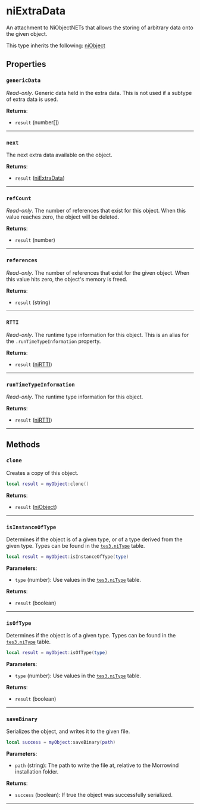 <!---
	This file is autogenerated. Do not edit this file manually. Your changes will be ignored.
	More information: https://github.com/MWSE/MWSE/tree/master/docs
-->

# niExtraData

An attachment to NiObjectNETs that allows the storing of arbitrary data onto the given object.

This type inherits the following: [niObject](../../types/niObject)
## Properties

### `genericData`

*Read-only*. Generic data held in the extra data. This is not used if a subtype of extra data is used.

**Returns**:

* `result` (number[])

***

### `next`

The next extra data available on the object.

**Returns**:

* `result` ([niExtraData](../../types/niExtraData))

***

### `refCount`

*Read-only*. The number of references that exist for this object. When this value reaches zero, the object will be deleted.

**Returns**:

* `result` (number)

***

### `references`

*Read-only*. The number of references that exist for the given object. When this value hits zero, the object's memory is freed.

**Returns**:

* `result` (string)

***

### `RTTI`

*Read-only*. The runtime type information for this object. This is an alias for the `.runTimeTypeInformation` property.

**Returns**:

* `result` ([niRTTI](../../types/niRTTI))

***

### `runTimeTypeInformation`

*Read-only*. The runtime type information for this object.

**Returns**:

* `result` ([niRTTI](../../types/niRTTI))

***

## Methods

### `clone`

Creates a copy of this object.

```lua
local result = myObject:clone()
```

**Returns**:

* `result` ([niObject](../../types/niObject))

***

### `isInstanceOfType`

Determines if the object is of a given type, or of a type derived from the given type. Types can be found in the [`tes3.niType`](https://mwse.github.io/MWSE/references/niTypes/) table.

```lua
local result = myObject:isInstanceOfType(type)
```

**Parameters**:

* `type` (number): Use values in the [`tes3.niType`](https://mwse.github.io/MWSE/references/niTypes/) table.

**Returns**:

* `result` (boolean)

***

### `isOfType`

Determines if the object is of a given type. Types can be found in the [`tes3.niType`](https://mwse.github.io/MWSE/references/niTypes/) table.

```lua
local result = myObject:isOfType(type)
```

**Parameters**:

* `type` (number): Use values in the [`tes3.niType`](https://mwse.github.io/MWSE/references/niTypes/) table.

**Returns**:

* `result` (boolean)

***

### `saveBinary`

Serializes the object, and writes it to the given file.

```lua
local success = myObject:saveBinary(path)
```

**Parameters**:

* `path` (string): The path to write the file at, relative to the Morrowind installation folder.

**Returns**:

* `success` (boolean): If true the object was successfully serialized.

***


